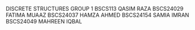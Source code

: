 DISCRETE STRUCTURES GROUP 1
BSCS113 QASIM RAZA
BSCS24029 FATIMA MUAAZ
BSCS24037 HAMZA AHMED
BSCS24154 SAMIA IMRAN
BSCS24049 MAHREEN IQBAL 
